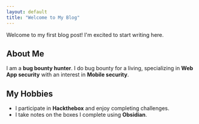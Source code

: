 ```yaml
---
layout: default
title: "Welcome to My Blog"
---
```

   
Welcome to my first blog post! I'm excited to start writing here.

## About Me

I am a **bug bounty hunter**. I do bug bounty for a living, specializing in **Web App security** with an interest in **Mobile security**.

## My Hobbies

- I participate in **Hackthebox** and enjoy completing challenges.
- I take notes on the boxes I complete using **Obsidian**.
